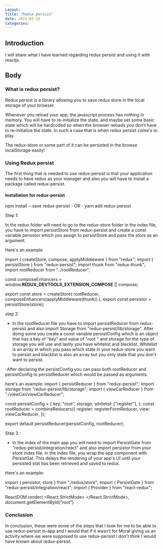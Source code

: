 ```yaml
---
Layout:
Title: "Redux persist"
date: 2021-02-23
Categories:
---
```


## Introduction

I will share what I have learned regarding redux persist and using it with reactjs.

## Body

### What is redux persist?

Redux persist is a library allowing you to save redux store in the local storage of your browser.

Whenever you reload your app, the javascript process has nothing in memory. You will have to re-initialize the state, and maybe set some basic state which will be hardcoded so when the browser reloads you don't have to re-initialize the state. In such a case that is when redux persist come's to play.

The redux-store or some part of it can be persisted in the browse localStorage easily!

### Using Redux persist

The first thing that is needed to use redux-persist is that your application needs to have redux as your manager and also you will have to install a package called redux-persist.

#### Installation for redux-persist

npm install --save redux-persist - OR - yarn add redux-persist

Step 1:

In the redux folder will need to go to the redux-store folder in the index file, you have to import persistStore from redux-persist
and create a const variable persistor which you assign to persistStore and pass the store as an argument.

Here's an example

import { createStore, compose, applyMiddleware } from "redux";
import { persistStore } from "redux-persist";
import thunk from "redux-thunk";
import rootReducer from "../rootReducer";

const composeEnhancers = window.**REDUX_DEVTOOLS_EXTENSION_COMPOSE** || compose;

export const store = createStore(
rootReducer,
composeEnhancers(applyMiddleware(thunk))
);
export const persistor = persistStore(store);

step 2:

- In the rootReducer file you have to import persistReducer from redux-persist and also import Storage from "redux-persist/lib/storage". After doing some you create a const variable persistConfig which is an object that has a key of "key" and value of "root " and storage for the type of storage you will use and lastly you have whitelist and blacklist. Whitelist is an array in which you pass which state in your redux-store you want to persist and blacklist is also an array but you only state that you don't want to persist.

-After declaring the persistConfig you can pass both rootReducer and persistConfig to persistReducer which would be passed as arguments.

here's an example:
import { persistReducer } from "redux-persist";
import storage from "redux-persist/lib/storage";
import { viewCarReducer } from "./viewCar/viewCarReducer";

const persistConfig = {
key: "root",
storage,
whitelist: ["register"],
};
const rootReducer = combineReducers({
register: registerFormReducer,
view: viewCarReducer,
});

export default persistReducer(persistConfig, rootReducer);

Step 3 :

- In the index of the main app you will need to import PersistGate from "redux-persist/integration/react" and also import persistor from your store index file. In the index file, you wrap the app component with PersistGat. This delays the rendering of your app's UI until your persisted stat has been retrieved and saved to redux.

Here's an example:

import { persistor, store } from "./redux/store";
import { PersistGate } from "redux-persist/integration/react";
import { Provider } from "react-redux";

ReactDOM.render(
<React.StrictMode>
<Provider store={store}>
<PersistGate persistor={persistor}>
<App />
</PersistGate>
</Provider>
</React.StrictMode>,
document.getElementById("root")

### Conclusion

In conclusion, these were some of the steps that I took for me to be able to use redux-persist in-app and I would that if it wasn't for Moral giving us an activity where we were supposed to use redux-persist I don't think I would have known about redux-persist.

